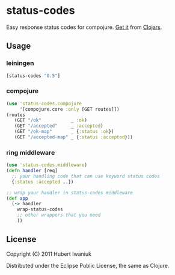 # status-codes

Easy response status codes for compojure.
[Get it](http://clojars.org/status-codes) from
[Clojars](http://clojars.org).

## Usage

### leiningen

```clojure
[status-codes "0.5"]
```

### compojure

```clojure
(use 'status-codes.compojure
     '[compojure.core :only [GET routes]])
(routes
   (GET "/ok"           _ :ok)
   (GET "/accepted"     _ :accepted)
   (GET "/ok-map"       _ {:status :ok})
   (GET "/accepted-map" _ {:status :accepted}))
```

### ring middleware

```clojure
(use 'status-codes.middleware)
(defn handler [req]
  ;; your handling code that can use keyword status codes
  {:status :accepted ..})

;; wrap your handler in status-codes middleware
(def app
  (-> handler
    wrap-status-codes
    ;; other wrappers that you need
    ))
```

## License

Copyright (C) 2011 Hubert Iwaniuk

Distributed under the Eclipse Public License, the same as Clojure.
